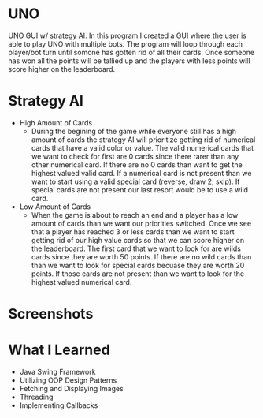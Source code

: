 # UNO
UNO GUI w/ strategy AI. In this program I created a GUI where the user is able to play UNO with multiple bots. The program will loop through each player/bot turn until somone has gotten rid of all their cards. Once someone has won all the points will be tallied up and the players with less points will score higher on the leaderboard.

# Strategy AI
- High Amount of Cards
  - During the begining of the game while everyone still has a high amount of cards the strategy AI will prioritize getting rid of numerical cards that have a valid color or value. The valid numerical cards that we want to check for first are 0 cards since there rarer than any other numerical card. If there are no 0 cards than want to get the highest valued valid card. If a numerical card is not present than we want to start using a valid special card (reverse, draw 2, skip). If special cards are not present our last resort would be to use a wild card.
- Low Amount of Cards
  - When the game is about to reach an end and a player has a low amount of cards than we want our priorities switched. Once we see that a player has reached 3 or less cards than we want to start getting rid of our high value cards so that we can score higher on the leaderboard. The first card that we want to look for are wilds cards since they are worth 50 points. If there are no wild cards than than we want to look for special cards becuase they are worth 20 points. If those cards are not present than we want to look for the highest valued numerical card.

# Screenshots 


# What I Learned 
- Java Swing Framework
- Utilizing OOP Design Patterns
- Fetching and Displaying Images 
- Threading
- Implementing Callbacks 
